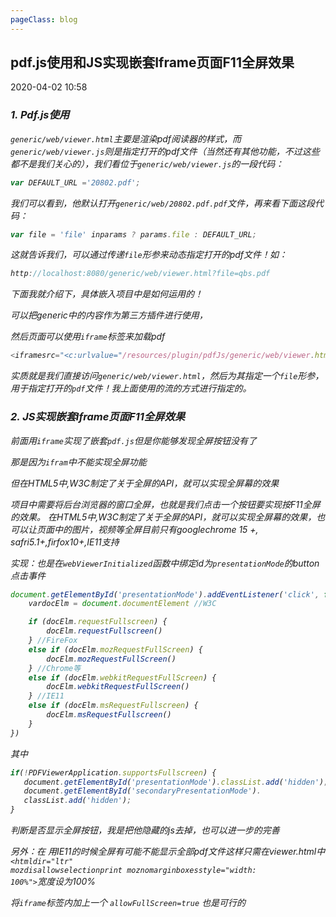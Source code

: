 ```yaml
---
pageClass: blog
---
```


## pdf.js使用和JS实现嵌套Iframe页面F11全屏效果

<p class="date">2020-04-02 10:58
  <span id="/say-my-life/blog/js/Pdfjs.html" class="leancloud_visitors">
      <i class="shni shn-eye-fill" />
      <i class="leancloud-visitors-count"></i>
  </span>
</p>

<el-backtop :visibility-height="0"></el-backtop>

### 1. Pdf.js使用
<code class="default">generic/web/viewer.html</code>主要是渲染pdf阅读器的样式，而<code class="default">generic/web/viewer.js</code>则是指定打开的pdf文件（当然还有其他功能，不过这些都不是我们关心的），我们看位于<code class="default">generic/web/viewer.js</code>的一段代码：

```js
var DEFAULT_URL ='20802.pdf';
```

我们可以看到，他默认打开<code class="default">generic/web/20802.pdf.pdf</code>文件，再来看下面这段代码：

```js
var file = 'file' inparams ? params.file : DEFAULT_URL;
```

这就告诉我们，可以通过传递<code class="default">file</code>形参来动态指定打开的pdf文件！如：

```js
http://localhost:8080/generic/web/viewer.html?file=qbs.pdf
```

下面我就介绍下，具体嵌入项目中是如何运用的！

可以把generic中的内容作为第三方插件进行使用，

然后页面可以使用<code class="default">iframe</code>标签来加载pdf

```js
<iframesrc="<c:urlvalue="/resources/plugin/pdfJs/generic/web/viewer.html"/>?file=<c:url value="/publicity/displayPDF.do" />"width="100%" height="100%"></iframe>
```

实质就是我们直接访问<code class="default">generic/web/viewer.html</code>，然后为其指定一个<code class="default">file</code>形参，用于指定打开的<code class="default">pdf</code>文件！我上面使用的流的方式进行指定的。

### 2. JS实现嵌套Iframe页面F11全屏效果

前面用<code class="default">iframe</code>实现了嵌套<code class="default">pdf.js</code>但是你能够发现全屏按钮没有了

那是因为<code class="default">ifram</code>中不能实现全屏功能

但在HTML5中,W3C制定了关于全屏的API，就可以实现全屏幕的效果

项目中需要将后台浏览器的窗口全屏，也就是我们点击一个按钮要实现按F11全屏的效果。 在HTML5中,W3C制定了关于全屏的API，就可以实现全屏幕的效果，也可以让页面中的图片，视频等全屏目前只有googlechrome 15 +, safri5.1+,firfox10+,IE11支持

实现：也是在<code class="default">webViewerInitialized</code>函数中绑定id为<code class="default">presentationMode</code>的button点击事件

```js
document.getElementById('presentationMode').addEventListener('click', function() {
    vardocElm = document.documentElement //W3C

    if (docElm.requestFullscreen) {
        docElm.requestFullscreen()
    } //FireFox
    else if (docElm.mozRequestFullScreen) {
        docElm.mozRequestFullScreen()
    } //Chrome等
    else if (docElm.webkitRequestFullScreen) {
        docElm.webkitRequestFullScreen()
    } //IE11
    else if (docElm.msRequestFullscreen) {
        docElm.msRequestFullscreen()
    }
})
```

其中

```js
if(!PDFViewerApplication.supportsFullscreen) {
   document.getElementById('presentationMode').classList.add('hidden');
   document.getElementById('secondaryPresentationMode').
   classList.add('hidden');
}
```

判断是否显示全屏按钮，我是把他隐藏的js去掉，也可以进一步的完善

另外：在 用IE11的时候全屏有可能不能显示全部pdf文件这样只需在viewer.html中<code class="default"><htmldir="ltr" mozdisallowselectionprint moznomarginboxesstyle="width: 100%"></code>宽度设为100%

将<code class="default">iframe</code>标签内加上一个 <code class="default">allowFullScreen=true</code> 也是可行的

<base-valine />
